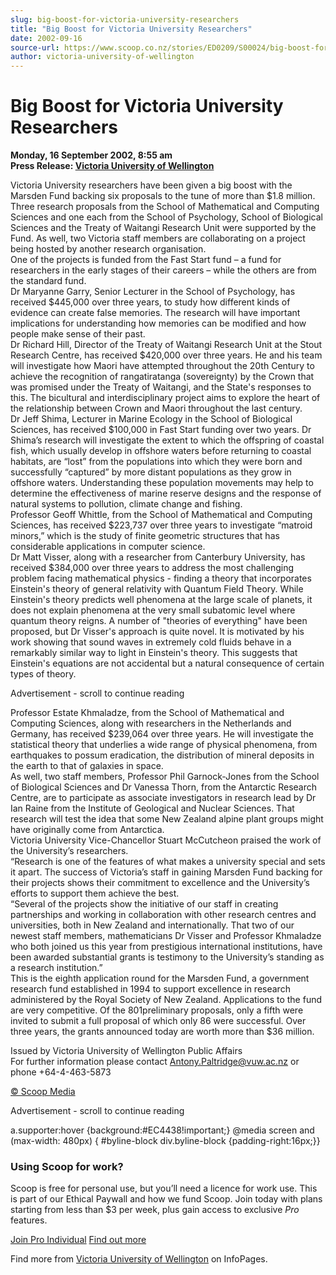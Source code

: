 ```yaml
---
slug: big-boost-for-victoria-university-researchers
title: "Big Boost for Victoria University Researchers"
date: 2002-09-16
source-url: https://www.scoop.co.nz/stories/ED0209/S00024/big-boost-for-victoria-university-researchers.htm
author: victoria-university-of-wellington
---
```

Big Boost for Victoria University Researchers
=============================================

**Monday, 16 September 2002, 8:55 am**  
**Press Release: [Victoria University of Wellington](https://info.scoop.co.nz/Victoria_University_of_Wellington)**

Victoria University researchers have been given a big boost with the Marsden Fund backing six proposals to the tune of more than $1.8 million.  
Three research proposals from the School of Mathematical and Computing Sciences and one each from the School of Psychology, School of Biological Sciences and the Treaty of Waitangi Research Unit were supported by the Fund. As well, two Victoria staff members are collaborating on a project being hosted by another research organisation.  
One of the projects is funded from the Fast Start fund – a fund for researchers in the early stages of their careers – while the others are from the standard fund.  
Dr Maryanne Garry, Senior Lecturer in the School of Psychology, has received $445,000 over three years, to study how different kinds of evidence can create false memories. The research will have important implications for understanding how memories can be modified and how people make sense of their past.  
Dr Richard Hill, Director of the Treaty of Waitangi Research Unit at the Stout Research Centre, has received $420,000 over three years. He and his team will investigate how Maori have attempted throughout the 20th Century to achieve the recognition of rangatiratanga (sovereignty) by the Crown that was promised under the Treaty of Waitangi, and the State's responses to this. The bicultural and interdisciplinary project aims to explore the heart of the relationship between Crown and Maori throughout the last century.  
Dr Jeff Shima, Lecturer in Marine Ecology in the School of Biological Sciences, has received $100,000 in Fast Start funding over two years. Dr Shima’s research will investigate the extent to which the offspring of coastal fish, which usually develop in offshore waters before returning to coastal habitats, are “lost” from the populations into which they were born and successfully “captured” by more distant populations as they grow in offshore waters. Understanding these population movements may help to determine the effectiveness of marine reserve designs and the response of natural systems to pollution, climate change and fishing.  
Professor Geoff Whittle, from the School of Mathematical and Computing Sciences, has received $223,737 over three years to investigate “matroid minors,” which is the study of finite geometric structures that has considerable applications in computer science.  
Dr Matt Visser, along with a researcher from Canterbury University, has received $384,000 over three years to address the most challenging problem facing mathematical physics - finding a theory that incorporates Einstein's theory of general relativity with Quantum Field Theory. While Einstein's theory predicts well phenomena at the large scale of planets, it does not explain phenomena at the very small subatomic level where quantum theory reigns. A number of "theories of everything" have been proposed, but Dr Visser's approach is quite novel. It is motivated by his work showing that sound waves in extremely cold fluids behave in a remarkably similar way to light in Einstein's theory. This suggests that Einstein's equations are not accidental but a natural consequence of certain types of theory.

Advertisement - scroll to continue reading





Professor Estate Khmaladze, from the School of Mathematical and Computing Sciences, along with researchers in the Netherlands and Germany, has received $239,064 over three years. He will investigate the statistical theory that underlies a wide range of physical phenomena, from earthquakes to possum eradication, the distribution of mineral deposits in the earth to that of galaxies in space.  
As well, two staff members, Professor Phil Garnock-Jones from the School of Biological Sciences and Dr Vanessa Thorn, from the Antarctic Research Centre, are to participate as associate investigators in research lead by Dr Ian Raine from the Institute of Geological and Nuclear Sciences. That research will test the idea that some New Zealand alpine plant groups might have originally come from Antarctica.  
Victoria University Vice-Chancellor Stuart McCutcheon praised the work of the University’s researchers.  
“Research is one of the features of what makes a university special and sets it apart. The success of Victoria’s staff in gaining Marsden Fund backing for their projects shows their commitment to excellence and the University’s efforts to support them achieve the best.  
“Several of the projects show the initiative of our staff in creating partnerships and working in collaboration with other research centres and universities, both in New Zealand and internationally. That two of our newest staff members, mathematicians Dr Visser and Professor Khmaladze who both joined us this year from prestigious international institutions, have been awarded substantial grants is testimony to the University’s standing as a research institution.”  
This is the eighth application round for the Marsden Fund, a government research fund established in 1994 to support excellence in research administered by the Royal Society of New Zealand. Applications to the fund are very competitive. Of the 801preliminary proposals, only a fifth were invited to submit a full proposal of which only 86 were successful. Over three years, the grants announced today are worth more than $36 million.

  
Issued by Victoria University of Wellington Public Affairs  
For further information please contact Antony.Paltridge@vuw.ac.nz or phone +64-4-463-5873

[© Scoop Media](http://www.scoop.co.nz/about/terms.html)  

Advertisement - scroll to continue reading



a.supporter:hover {background:#EC4438!important;} @media screen and (max-width: 480px) { #byline-block div.byline-block {padding-right:16px;}}

### Using Scoop for work?

Scoop is free for personal use, but you’ll need a licence for work use. This is part of our Ethical Paywall and how we fund Scoop. Join today with plans starting from less than $3 per week, plus gain access to exclusive _Pro_ features.  
  
[Join Pro Individual](https://pro.scoop.co.nz/Individual/?from=ProIn24) [Find out more](https://pro.scoop.co.nz/using-scoop-for-work/?from=ProIn24)

Find more from [Victoria University of Wellington](https://info.scoop.co.nz/Victoria_University_of_Wellington) on InfoPages.